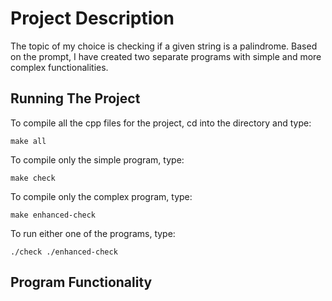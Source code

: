 # Project Description
The topic of my choice is checking if a given string is a palindrome. Based on the prompt, I have created two separate programs with simple and more complex functionalities.

## Running The Project
To compile all the cpp files for the project, cd into the directory and type:
```{bash}
make all
```
To compile only the simple program, type:
```{bash}
make check
```
To compile only the complex program, type:
```{r}
make enhanced-check
```
To run either one of the programs, type:
```{bash}
./check ./enhanced-check
```

## Program Functionality

